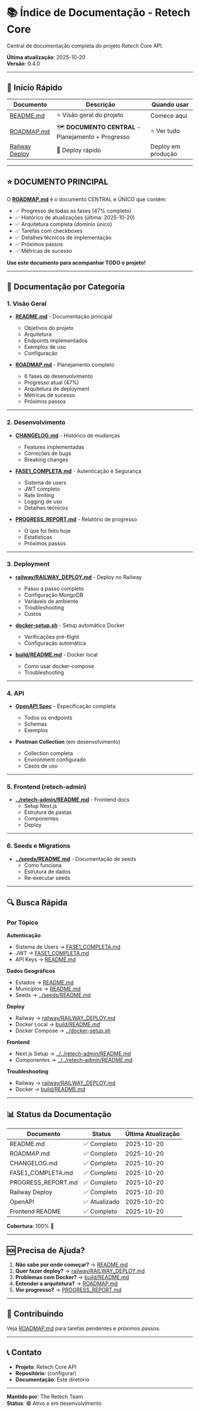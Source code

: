 # 📚 Índice de Documentação - Retech Core

Central de documentação completa do projeto Retech Core API.

**Última atualização**: 2025-10-20  
**Versão**: 0.4.0

---

## 🎯 Início Rápido

| Documento | Descrição | Quando usar |
|-----------|-----------|-------------|
| [README.md](../README.md) | ⭐ Visão geral do projeto | Comece aqui |
| [ROADMAP.md](../ROADMAP.md) | 🗺️ **DOCUMENTO CENTRAL** - Planejamento + Progresso | ⭐ Ver tudo |
| [Railway Deploy](railway/RAILWAY_DEPLOY.md) | 🚀 Deploy rápido | Deploy em produção |

---

## ⭐ DOCUMENTO PRINCIPAL

O **[ROADMAP.md](../ROADMAP.md)** é o documento CENTRAL e ÚNICO que contém:
- ✅ Progresso de todas as fases (47% completo)
- ✅ Histórico de atualizações (última: 2025-10-20)
- ✅ Arquitetura completa (domínio único)
- ✅ Tarefas com checkboxes
- ✅ Detalhes técnicos de implementação
- ✅ Próximos passos
- ✅ Métricas de sucesso

**Use este documento para acompanhar TODO o projeto!**

---

## 📖 Documentação por Categoria

### 1. Visão Geral

- **[README.md](../README.md)** - Documentação principal
  - Objetivos do projeto
  - Arquitetura
  - Endpoints implementados
  - Exemplos de uso
  - Configuração

- **[ROADMAP.md](../ROADMAP.md)** - Planejamento completo
  - 6 fases de desenvolvimento
  - Progresso atual (47%)
  - Arquitetura de deployment
  - Métricas de sucesso
  - Próximos passos

---

### 2. Desenvolvimento

- **[CHANGELOG.md](../CHANGELOG.md)** - Histórico de mudanças
  - Features implementadas
  - Correções de bugs
  - Breaking changes

- **[FASE1_COMPLETA.md](../FASE1_COMPLETA.md)** - Autenticação e Segurança
  - Sistema de users
  - JWT completo
  - Rate limiting
  - Logging de uso
  - Detalhes técnicos

- **[PROGRESS_REPORT.md](../PROGRESS_REPORT.md)** - Relatório de progresso
  - O que foi feito hoje
  - Estatísticas
  - Próximos passos

---

### 3. Deployment

- **[railway/RAILWAY_DEPLOY.md](railway/RAILWAY_DEPLOY.md)** - Deploy no Railway
  - Passo a passo completo
  - Configuração MongoDB
  - Variáveis de ambiente
  - Troubleshooting
  - Custos

- **[docker-setup.sh](../docker-setup.sh)** - Setup automático Docker
  - Verificações pré-flight
  - Configuração automática

- **[build/README.md](../build/README.md)** - Docker local
  - Como usar docker-compose
  - Troubleshooting

---

### 4. API

- **[OpenAPI Spec](openapi.yaml)** - Especificação completa
  - Todos os endpoints
  - Schemas
  - Exemplos

- **Postman Collection** (em desenvolvimento)
  - Collection completa
  - Environment configurado
  - Casos de uso

---

### 5. Frontend (retech-admin)

- **[../retech-admin/README.md](../../retech-admin/README.md)** - Frontend docs
  - Setup Next.js
  - Estrutura de pastas
  - Componentes
  - Deploy

---

### 6. Seeds e Migrations

- **[../seeds/README.md](../seeds/README.md)** - Documentação de seeds
  - Como funciona
  - Estrutura de dados
  - Re-executar seeds

---

## 🔍 Busca Rápida

### Por Tópico

**Autenticação**
- Sistema de Users → [FASE1_COMPLETA.md](../FASE1_COMPLETA.md)
- JWT → [FASE1_COMPLETA.md](../FASE1_COMPLETA.md#2-autenticação-jwt)
- API Keys → [README.md](../README.md#2-api-keys)

**Dados Geográficos**
- Estados → [README.md](../README.md#3-geo-estados-e-municípios)
- Municípios → [README.md](../README.md#3-geo-estados-e-municípios)
- Seeds → [../seeds/README.md](../seeds/README.md)

**Deploy**
- Railway → [railway/RAILWAY_DEPLOY.md](railway/RAILWAY_DEPLOY.md)
- Docker Local → [build/README.md](../build/README.md)
- Docker Compose → [../docker-setup.sh](../docker-setup.sh)

**Frontend**
- Next.js Setup → [../../retech-admin/README.md](../../retech-admin/README.md)
- Componentes → [../../retech-admin/README.md](../../retech-admin/README.md#-stack-tecnológica)

**Troubleshooting**
- Railway → [railway/RAILWAY_DEPLOY.md](railway/RAILWAY_DEPLOY.md#-troubleshooting)
- Docker → [build/README.md](../build/README.md#-troubleshooting)

---

## 📊 Status da Documentação

| Documento | Status | Última Atualização |
|-----------|--------|--------------------|
| README.md | ✅ Completo | 2025-10-20 |
| ROADMAP.md | ✅ Completo | 2025-10-20 |
| CHANGELOG.md | ✅ Completo | 2025-10-20 |
| FASE1_COMPLETA.md | ✅ Completo | 2025-10-20 |
| PROGRESS_REPORT.md | ✅ Completo | 2025-10-20 |
| Railway Deploy | ✅ Completo | 2025-10-20 |
| OpenAPI | ✅ Atualizado | 2025-10-20 |
| Frontend README | ✅ Completo | 2025-10-20 |

**Cobertura**: 100% 🎯

---

## 🆘 Precisa de Ajuda?

1. **Não sabe por onde começar?** → [README.md](../README.md)
2. **Quer fazer deploy?** → [railway/RAILWAY_DEPLOY.md](railway/RAILWAY_DEPLOY.md)
3. **Problemas com Docker?** → [build/README.md](../build/README.md)
4. **Entender a arquitetura?** → [ROADMAP.md](../ROADMAP.md#-arquitetura-de-deployment)
5. **Ver progresso?** → [PROGRESS_REPORT.md](../PROGRESS_REPORT.md)

---

## 🤝 Contribuindo

Veja [ROADMAP.md](../ROADMAP.md) para tarefas pendentes e próximos passos.

---

## 📞 Contato

- **Projeto**: Retech Core API
- **Repositório**: (configurar)
- **Documentação**: Este diretório

---

**Mantido por**: The Retech Team  
**Status**: 🟢 Ativo e em desenvolvimento


